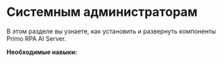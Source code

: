 # Системным администраторам

В этом разделе вы узнаете, как установить и развернуть компоненты Primo RPA AI Server.

**Необходимые навыки:**
